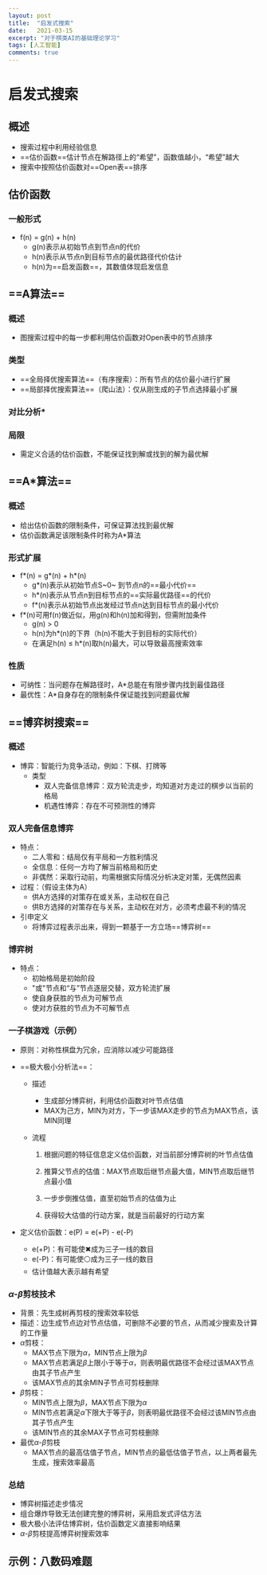 ```yaml
---
layout: post
title:  "启发式搜索"
date:   2021-03-15
excerpt: "对于棋类AI的基础理论学习"
tags: [人工智能]
comments: true
---
```


# 启发式搜索



## 概述

+ 搜索过程中利用经验信息
+ ==估价函数==估计节点在解路径上的“希望”，函数值越小，“希望”越大
+ 搜索中按照估价函数对==Open表==排序



## 估价函数

### 一般形式

+ f(n) = g(n) + h(n)
  + g(n)表示从初始节点到节点n的代价
  + h(n)表示从节点n到目标节点的最优路径代价估计
  + h(n)为==启发函数==，其数值体现启发信息



## ==A算法==

### 概述

+ 图搜索过程中的每一步都利用估价函数对Open表中的节点排序

### 类型

+ ==全局择优搜索算法==（有序搜索）：所有节点的估价最小进行扩展
+ ==局部择优搜索算法==（爬山法）：仅从刚生成的子节点选择最小扩展

### 对比分析*



### 局限

+ 需定义合适的估价函数，不能保证找到解或找到的解为最优解

## ==A*算法==

### 概述

+ 给出估价函数的限制条件，可保证算法找到最优解
+ 估价函数满足该限制条件时称为A*算法

### 形式扩展

+ f\*(n) = g\*(n) + h*(n)
  + g\*(n)表示从初始节点S~0~ 到节点n的==最小代价==
  + h*(n)表示从节点n到目标节点的==实际最优路径==的代价
  + f*(n)表示从初始节点出发经过节点n达到目标节点的最小代价
+ f*(n)可用f(n)做近似，用g(n)和h(n)加和得到，但需附加条件
  + g(n) > 0
  + h(n)为h\*(n)的下界（h(n)不能大于到目标的实际代价）
  + 在满足h(n) $\leq$ h*(n)取h(n)最大，可以导致最高搜索效率

### 性质

+ 可纳性：当问题存在解路径时，A*总能在有限步骤内找到最佳路径
+ 最优性：A*自身存在的限制条件保证能找到问题最优解





## ==博弈树搜索==

### 概述

+ 博弈：智能行为竞争活动，例如：下棋、打牌等
  + 类型
    + 双人完备信息博弈：双方轮流走步，均知道对方走过的棋步以当前的格局
    + 机遇性博弈：存在不可预测性的博弈

### 双人完备信息博弈

+ 特点：
  + 二人零和：结局仅有平局和一方胜利情况
  + 全信息：任何一方均了解当前格局和历史
  + 非偶然：采取行动前，均需根据实际情况分析决定对策，无偶然因素
+ 过程：（假设主体为A）
  + 供A方选择的对策存在或关系，主动权在自己
  + 供B方选择的对策存在与关系，主动权在对方，必须考虑最不利的情况
+ 引申定义
  + 将博弈过程表示出来，得到一颗基于一方立场==博弈树==

### 博弈树

+ 特点：
  + 初始格局是初始阶段
  + "或"节点和“与”节点逐层交替，双方轮流扩展
  + 使自身获胜的节点为可解节点
  + 使对方获胜的节点为不可解节点

### 一子棋游戏（示例）

+ 原则：对称性棋盘为冗余，应消除以减少可能路径

+ ==极大极小分析法==：

  + 描述

    + 生成部分博弈树，利用估价函数对叶节点估值
    + MAX为己方，MIN为对方，下一步该MAX走步的节点为MAX节点，该MIN同理

  + 流程

    1. 根据问题的特征信息定义估价函数，对当前部分博弈树的叶节点估值

    2. 推算父节点的估值：MAX节点取后继节点最大值，MIN节点取后继节点最小值
    3. 一步步倒推估值，直至初始节点的估值为止
    4. 获得较大估值的行动方案，就是当前最好的行动方案

+ 定义估价函数：e(P) = e(+P) - e(-P)

  + e(+P)：有可能使✖成为三子一线的数目
  + e(-P)：有可能使⚪成为三子一线的数目
  + 估计值越大表示越有希望

### $\alpha$-$\beta$剪枝技术

+ 背景：先生成树再剪枝的搜索效率较低
+ 描述：边生成节点边对节点估值，可删除不必要的节点，从而减少搜索及计算的工作量
+ $\alpha$剪枝：
  + MAX节点下限为$\alpha$，MIN节点上限为$\beta$
  + MAX节点若满足$\beta$上限小于等于$\alpha$，则表明最优路径不会经过该MAX节点由其子节点产生
  + 该MAX节点的其余MIN子节点可剪枝删除
+ $\beta$剪枝：
  + MIN节点上限为$\beta$，MAX节点下限为$\alpha$
  + MIN节点若满足$\alpha$下限大于等于$\beta$，则表明最优路径不会经过该MIN节点由其子节点产生
  + 该MIN节点的其余MAX子节点可剪枝删除
+ 最优$\alpha$-$\beta$剪枝
  + MAX节点的最高估值子节点，MIN节点的最低估值子节点，以上两者最先生成，搜索效率最高

### 总结

+ 博弈树描述走步情况
+ 组合爆炸导致无法创建完整的博弈树，采用启发式评估方法
+ 极大极小法评估博弈树，估价函数定义直接影响结果
+ $\alpha$-$\beta$剪枝提高博弈树搜索效率









## 示例：八数码难题



